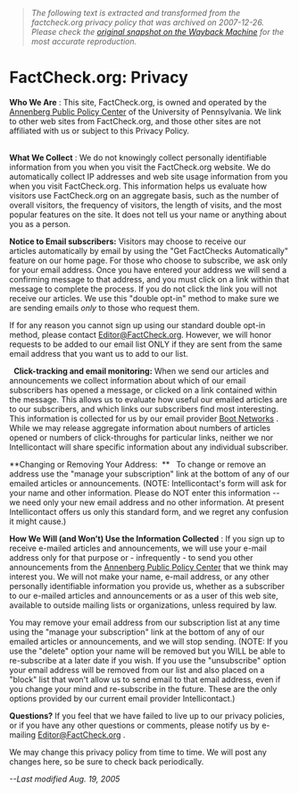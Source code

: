 > *The following text is extracted and transformed from the factcheck.org privacy policy that was archived on 2007-12-26. Please check the [original snapshot on the Wayback Machine](https://web.archive.org/web/20071226165602id_/http%3A//www.factcheck.org/privacy) for the most accurate reproduction.*

# FactCheck.org: Privacy

**Who We Are** : This site, FactCheck.org, is owned and operated by the [Annenberg Public Policy Center](http://www.appcpenn.org/) of the University of Pennsylvania. We link to other web sites from FactCheck.org, and those other sites are not affiliated with us or subject to this Privacy Policy.  
 

**What We Collect** : We do not knowingly collect personally identifiable information from you when you visit the FactCheck.org website. We do automatically collect IP addresses and web site usage information from you when you visit FactCheck.org. This information helps us evaluate how visitors use FactCheck.org on an aggregate basis, such as the number of overall visitors, the frequency of visitors, the length of visits, and the most popular features on the site. It does not tell us your name or anything about you as a person.

**Notice to Email subscribers:** Visitors may choose to receive our articles automatically by email by using the "Get FactChecks Automatically" feature on our home page. For those who choose to subscribe, we ask only for your email address. Once you have entered your address we will send a confirming message to that address, and you must click on a link within that message to complete the process. If you do not click the link you will not receive our articles. We use this "double opt-in" method to make sure we are sending emails _only_ to those who request them.

If for any reason you cannot sign up using our standard double opt-in method, please contact [Editor@FactCheck.org](mailto:Editor@FactCheck.org). However, we will honor requests to be added to our email list ONLY if they are sent from the same email address that you want us to add to our list.

  **Click-tracking and email monitoring:** When we send our articles and announcements we collect information about which of our email subscribers has opened a message, or clicked on a link contained within the message. This allows us to evaluate how useful our emailed articles are to our subscribers, and which links our subscribers find most interesting. This information is collected for us by our email provider [Boot Networks](http://www.bootnetworks.com/) . While we may release aggregate information about numbers of articles opened or numbers of click-throughs for particular links, neither we nor Intellicontact will share specific information about any individual subscriber.

**Changing or Removing Your Address:  **   To change or remove an address use the "manage your subscription" link at the bottom of any of our emailed articles or announcements. (NOTE: Intellicontact's form will ask for your name and other information. Please do NOT enter this information -- we need only your new email address and no other information. At present Intellicontact offers us only this standard form, and we regret any confusion it might cause.)

**How We Will (and Won’t) Use the Information Collected** : If you sign up to receive e-mailed articles and announcements, we will use your e-mail address only for that purpose or - infrequently - to send you other announcements from the [Annenberg Public Policy Center](http://www.appcpenn.org/) that we think may interest you. We will not make your name, e-mail address, or any other personally identifiable information you provide us, whether as a subscriber to our e-mailed articles and announcements or as a user of this web site, available to outside mailing lists or organizations, unless required by law.

You may remove your email address from our subscription list at any time using the "manage your subscription" link at the bottom of any of our emailed articles or announcements, and we will stop sending. (NOTE: If you use the "delete" option your name will be removed but you WILL be able to re-subscribe at a later date if you wish. If you use the "unsubscribe" option your email address will be removed from our list and also placed on a "block" list that won't allow us to send email to that email address, even if you change your mind and re-subscribe in the future. These are the only options provided by our current email provider Intellicontact.) 

**Questions?** If you feel that we have failed to live up to our privacy policies, or if you have any other questions or comments, please notify us by e-mailing [Editor@FactCheck.org](mailto:Editor@FactCheck.org) .

We may change this privacy policy from time to time. We will post any changes here, so be sure to check back periodically.

_\--Last modified Aug. 19, 2005_
